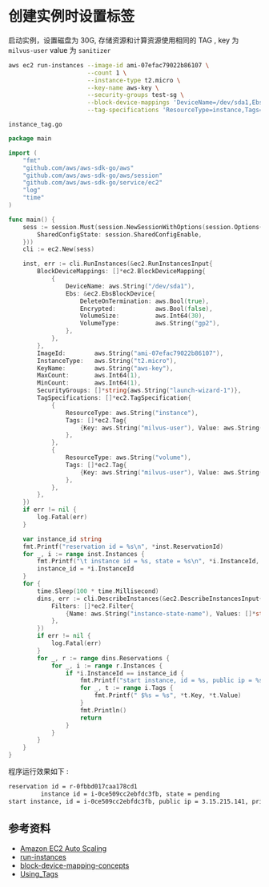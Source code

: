 # 创建实例时设置标签
启动实例，设置磁盘为 30G, 存储资源和计算资源使用相同的 TAG , key 为 `milvus-user` value 为 `sanitizer`

```bash
aws ec2 run-instances --image-id ami-07efac79022b86107 \
                      --count 1 \
                      --instance-type t2.micro \
                      --key-name aws-key \
                      --security-groups test-sg \
                      --block-device-mappings 'DeviceName=/dev/sda1,Ebs={DeleteOnTermination=true,VolumeSize=30,VolumeType=gp2,Encrypted=false}' \
                      --tag-specifications 'ResourceType=instance,Tags=[{Key=milvus-user,Value=sanitizer}]' 'ResourceType=volume,Tags=[{Key=milvus-user,Value=sanitizer}]' 
```

`instance_tag.go`
```go
package main

import (
	"fmt"
	"github.com/aws/aws-sdk-go/aws"
	"github.com/aws/aws-sdk-go/aws/session"
	"github.com/aws/aws-sdk-go/service/ec2"
	"log"
	"time"
)

func main() {
	sess := session.Must(session.NewSessionWithOptions(session.Options{
		SharedConfigState: session.SharedConfigEnable,
	}))
	cli := ec2.New(sess)

	inst, err := cli.RunInstances(&ec2.RunInstancesInput{
		BlockDeviceMappings: []*ec2.BlockDeviceMapping{
			{
				DeviceName: aws.String("/dev/sda1"),
				Ebs: &ec2.EbsBlockDevice{
					DeleteOnTermination: aws.Bool(true),
					Encrypted:           aws.Bool(false),
					VolumeSize:          aws.Int64(30),
					VolumeType:          aws.String("gp2"),
				},
			},
		},
		ImageId:        aws.String("ami-07efac79022b86107"),
		InstanceType:   aws.String("t2.micro"),
		KeyName:        aws.String("aws-key"),
		MaxCount:       aws.Int64(1),
		MinCount:       aws.Int64(1),
		SecurityGroups: []*string{aws.String("launch-wizard-1")},
		TagSpecifications: []*ec2.TagSpecification{
			{
				ResourceType: aws.String("instance"),
				Tags: []*ec2.Tag{
					{Key: aws.String("milvus-user"), Value: aws.String("sanitizer")},
				},
			},
			{
				ResourceType: aws.String("volume"),
				Tags: []*ec2.Tag{
					{Key: aws.String("milvus-user"), Value: aws.String("sanitizer")},
				},
			},
		},
	})
	if err != nil {
		log.Fatal(err)
	}

	var instance_id string
	fmt.Printf("reservation id = %s\n", *inst.ReservationId)
	for _, i := range inst.Instances {
		fmt.Printf("\t instance id = %s, state = %s\n", *i.InstanceId, *i.State.Name)
		instance_id = *i.InstanceId
	}
	for {
		time.Sleep(100 * time.Millisecond)
		dins, err := cli.DescribeInstances(&ec2.DescribeInstancesInput{
			Filters: []*ec2.Filter{
				{Name: aws.String("instance-state-name"), Values: []*string{aws.String("running")}},
			},
		})
		if err != nil {
			log.Fatal(err)
		}
		for _, r := range dins.Reservations {
			for _, i := range r.Instances {
				if *i.InstanceId == instance_id {
					fmt.Printf("start instance, id = %s, public ip = %s, private ip = %s", *i.InstanceId, *i.PublicIpAddress, *i.PrivateIpAddress)
					for _, t := range i.Tags {
						fmt.Printf(" $%s = %s", *t.Key, *t.Value)
					}
					fmt.Println()
					return
				}
			}
		}
	}
}
```
程序运行效果如下 :
```txt
reservation id = r-0fbbd017caa178cd1
         instance id = i-0ce509cc2ebfdc3fb, state = pending
start instance, id = i-0ce509cc2ebfdc3fb, public ip = 3.15.215.141, private ip = 172.31.38.255 $milvus-user = sanitizer

```

## 参考资料
- [Amazon EC2 Auto Scaling](https://docs.aws.amazon.com/zh_cn/autoscaling/ec2/userguide/what-is-amazon-ec2-auto-scaling.html)
- [run-instances](https://docs.aws.amazon.com/cli/latest/reference/ec2/run-instances.html)
- [block-device-mapping-concepts](https://docs.aws.amazon.com/zh_cn/AWSEC2/latest/UserGuide/block-device-mapping-concepts.html)
- [Using_Tags](https://docs.aws.amazon.com/zh_cn/AWSEC2/latest/UserGuide/Using_Tags.html)